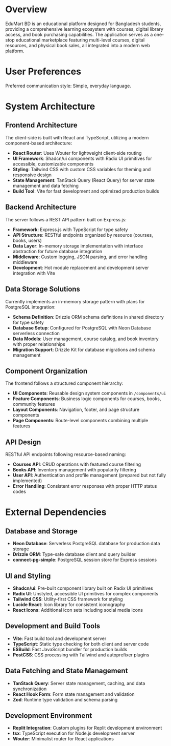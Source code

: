 # Overview

EduMart BD is an educational platform designed for Bangladesh students, providing a comprehensive learning ecosystem with courses, digital library access, and book purchasing capabilities. The application serves as a one-stop educational marketplace featuring multi-level courses, digital resources, and physical book sales, all integrated into a modern web platform.

# User Preferences

Preferred communication style: Simple, everyday language.

# System Architecture

## Frontend Architecture
The client-side is built with React and TypeScript, utilizing a modern component-based architecture:
- **React Router**: Uses Wouter for lightweight client-side routing
- **UI Framework**: Shadcn/ui components with Radix UI primitives for accessible, customizable components
- **Styling**: Tailwind CSS with custom CSS variables for theming and responsive design
- **State Management**: TanStack Query (React Query) for server state management and data fetching
- **Build Tool**: Vite for fast development and optimized production builds

## Backend Architecture
The server follows a REST API pattern built on Express.js:
- **Framework**: Express.js with TypeScript for type safety
- **API Structure**: RESTful endpoints organized by resource (courses, books, users)
- **Data Layer**: In-memory storage implementation with interface abstraction for future database integration
- **Middleware**: Custom logging, JSON parsing, and error handling middleware
- **Development**: Hot module replacement and development server integration with Vite

## Data Storage Solutions
Currently implements an in-memory storage pattern with plans for PostgreSQL integration:
- **Schema Definition**: Drizzle ORM schema definitions in shared directory for type safety
- **Database Setup**: Configured for PostgreSQL with Neon Database serverless connection
- **Data Models**: User management, course catalog, and book inventory with proper relationships
- **Migration Support**: Drizzle Kit for database migrations and schema management

## Component Organization
The frontend follows a structured component hierarchy:
- **UI Components**: Reusable design system components in `/components/ui`
- **Feature Components**: Business logic components for courses, books, community features
- **Layout Components**: Navigation, footer, and page structure components
- **Page Components**: Route-level components combining multiple features

## API Design
RESTful API endpoints following resource-based naming:
- **Courses API**: CRUD operations with featured course filtering
- **Books API**: Inventory management with popularity filtering
- **User API**: Authentication and profile management (prepared but not fully implemented)
- **Error Handling**: Consistent error responses with proper HTTP status codes

# External Dependencies

## Database and Storage
- **Neon Database**: Serverless PostgreSQL database for production data storage
- **Drizzle ORM**: Type-safe database client and query builder
- **connect-pg-simple**: PostgreSQL session store for Express sessions

## UI and Styling
- **Shadcn/ui**: Pre-built component library built on Radix UI primitives
- **Radix UI**: Unstyled, accessible UI primitives for complex components
- **Tailwind CSS**: Utility-first CSS framework for styling
- **Lucide React**: Icon library for consistent iconography
- **React Icons**: Additional icon sets including social media icons

## Development and Build Tools
- **Vite**: Fast build tool and development server
- **TypeScript**: Static type checking for both client and server code
- **ESBuild**: Fast JavaScript bundler for production builds
- **PostCSS**: CSS processing with Tailwind and autoprefixer plugins

## Data Fetching and State Management
- **TanStack Query**: Server state management, caching, and data synchronization
- **React Hook Form**: Form state management and validation
- **Zod**: Runtime type validation and schema parsing

## Development Environment
- **Replit Integration**: Custom plugins for Replit development environment
- **tsx**: TypeScript execution for Node.js development server
- **Wouter**: Minimalist router for React applications